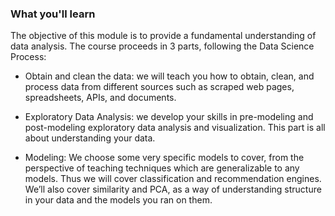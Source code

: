 ### What you'll learn

The objective of this module is to provide a fundamental understanding of data analysis. The course proceeds in 3 parts, following the Data Science Process:

*   Obtain and clean the data: we will teach you how to obtain, clean, and process data from different sources such as scraped web pages, spreadsheets, APIs, and documents.
    
*   Exploratory Data Analysis: we develop your skills in pre-modeling and post-modeling exploratory data analysis and visualization. This part is all about understanding your data.
    
*   Modeling: We choose some very specific models to cover, from the perspective of teaching techniques which are generalizable to any models. Thus we will cover classification and recommendation engines. We’ll also cover similarity and PCA, as a way of understanding structure in your data and the models you ran on them.